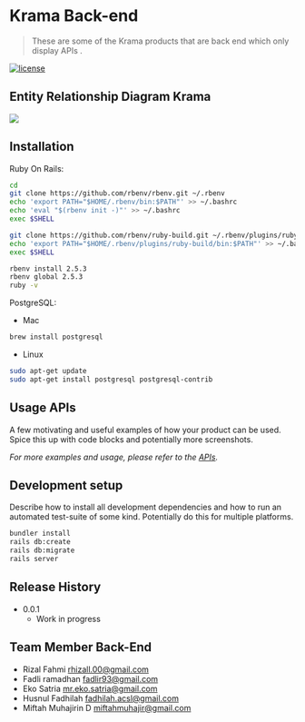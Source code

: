 # Krama Back-end
> These are some of the Krama products that are back end which only display APIs
.

[![license](https://img.shields.io/github/license/mashape/apistatus.svg)]()

## Entity Relationship Diagram Krama

![](https://i.ibb.co/z59BDMR/Screen-Shot-2018-11-27-at-21-57-33.png)

## Installation

Ruby On Rails:

```sh
cd
git clone https://github.com/rbenv/rbenv.git ~/.rbenv
echo 'export PATH="$HOME/.rbenv/bin:$PATH"' >> ~/.bashrc
echo 'eval "$(rbenv init -)"' >> ~/.bashrc
exec $SHELL

git clone https://github.com/rbenv/ruby-build.git ~/.rbenv/plugins/ruby-build
echo 'export PATH="$HOME/.rbenv/plugins/ruby-build/bin:$PATH"' >> ~/.bashrc
exec $SHELL

rbenv install 2.5.3
rbenv global 2.5.3
ruby -v
```

PostgreSQL:

* Mac
```sh
brew install postgresql
```
* Linux
```sh
sudo apt-get update
sudo apt-get install postgresql postgresql-contrib
```


## Usage APIs

A few motivating and useful examples of how your product can be used. Spice this up with code blocks and potentially more screenshots.

_For more examples and usage, please refer to the [APIs](https://maverick2.docs.apiary.io)._

## Development setup

Describe how to install all development dependencies and how to run an automated test-suite of some kind. Potentially do this for multiple platforms.

```sh
bundler install
rails db:create
rails db:migrate
rails server
```

## Release History

* 0.0.1
    * Work in progress

## Team Member Back-End

* Rizal Fahmi	rhizall.00@gmail.com
* Fadli ramadhan	fadlir93@gmail.com
* Eko Satria	mr.eko.satria@gmail.com
* Husnul Fadhilah fadhilah.acsl@gmail.com
* Miftah Muhajirin D miftahmuhajir@gmail.com
